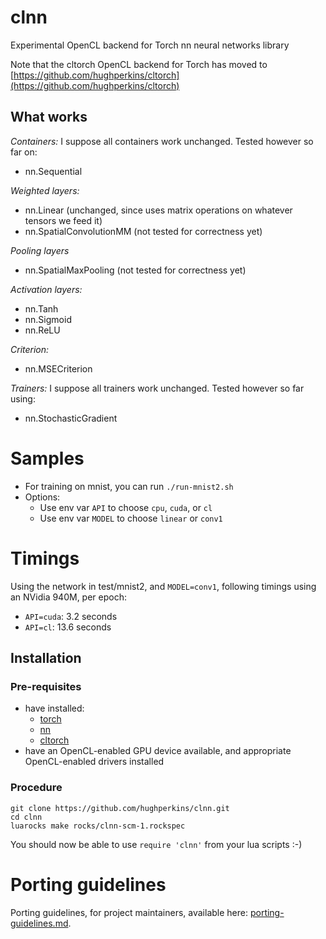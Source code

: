 # clnn

Experimental OpenCL backend for Torch nn neural networks library

Note that the cltorch OpenCL backend for Torch has moved to [https://github.com/hughperkins/cltorch](https://github.com/hughperkins/cltorch)

## What works

*Containers:*
I suppose all containers work unchanged.  Tested however so far on:
* nn.Sequential

*Weighted layers:*
* nn.Linear (unchanged, since uses matrix operations on whatever tensors we feed it)
* nn.SpatialConvolutionMM (not tested for correctness yet)

*Pooling layers*
* nn.SpatialMaxPooling (not tested for correctness yet)

*Activation layers:*
* nn.Tanh
* nn.Sigmoid
* nn.ReLU

*Criterion:*
* nn.MSECriterion

*Trainers:*
I suppose all trainers work unchanged.  Tested however so far using:
* nn.StochasticGradient

# Samples

* For training on mnist, you can run `./run-mnist2.sh`
* Options:
  * Use env var `API` to choose `cpu`, `cuda`, or `cl`
  * Use env var `MODEL` to choose `linear` or `conv1`

# Timings

Using the network in test/mnist2, and `MODEL=conv1`, following timings using an NVidia 940M, per epoch:
* `API=cuda`: 3.2 seconds
* `API=cl`: 13.6 seconds

## Installation

### Pre-requisites

* have installed:
  * [torch](https://github.com/torch/torch7)
  * [nn](https://github.com/torch/nn)
  * [cltorch](https://github.com/hughperkins/cltorch)
* have an OpenCL-enabled GPU device available, and appropriate OpenCL-enabled drivers installed

### Procedure

```
git clone https://github.com/hughperkins/clnn.git
cd clnn
luarocks make rocks/clnn-scm-1.rockspec
```

You should now be able to use `require 'clnn'` from your lua scripts :-)

# Porting guidelines

Porting guidelines, for project maintainers, available here: [porting-guidelines.md](doc/porting-guidelines.md).


